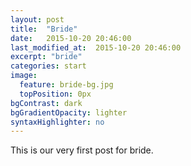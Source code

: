 ```yaml
---
layout: post
title:  "Bride"
date:   2015-10-20 20:46:00
last_modified_at:  2015-10-20 20:46:00
excerpt: "bride"
categories: start
image:
  feature: bride-bg.jpg
  topPosition: 0px
bgContrast: dark
bgGradientOpacity: lighter
syntaxHighlighter: no
---
```


This is our very first post for bride.